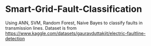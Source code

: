 # Smart-Grid-Fault-Classification
Using ANN, SVM, Random Forest, Naive Bayes to classify faults in transmission lines. 
Dataset is from https://www.kaggle.com/datasets/gauravduttakiit/electric-faultline-detection
